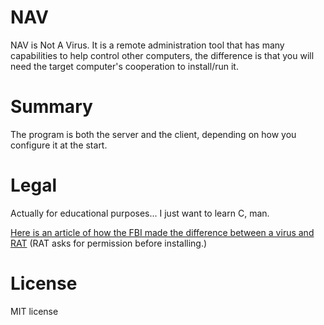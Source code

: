 # NAV
NAV is Not A Virus. It is a remote administration tool that has many capabilities to help control other computers, the difference is that you will need the target computer's cooperation to install/run it.

# Summary

The program is both the server and the client, depending on how you configure it at the start. 

# Legal
Actually for educational purposes... I just want to learn C, man.

[Here is an article of how the FBI made the difference between a virus and RAT](https://techcrunch.com/2023/03/09/how-the-fbi-proved-a-remote-admin-tool-was-actually-malware/) (RAT asks for permission before installing.)

# License
MIT license